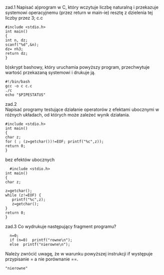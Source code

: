 zad.1
Napisać
  a)program w C, który wczytuje liczbę naturalną i przekazuje systemowi operacyjnemu (przez return w main-ie) resztę z dzielenia tej liczby przez 3;
c.c

    #include <stdio.h>
    int main()
    {
    int n, dz;
    scanf("%d",&n);
    dz= n%3;
    return dz;
    }

  b)skrypt bashowy, który uruchamia powyższy program, przechwytuje wartość przekazaną systemowi i drukuje ją. 

    #!/bin/bash
    gcc -o c c.c
    ./c
    echo "$PIPESTATUS"
    
zad.2    
Napisać programy testujące działanie operatorów z efektami ubocznymi w różnych układach, od których może zależeć wynik działania.

    #include <stdio.h>
    int main()
    {
    char z;
    for ( ; (z=getchar())!=EOF; printf("%c",z));
    return 0;
    }
    
bez efektów ubocznych
    
      #include <stdio.h>
    int main()
    {
    char z;

    z=getchar();
    while (z!=EOF) {
       printf("%c",z);
       z=getchar();
    } 
    return 0;
    }


    
zad.3
Co wydrukuje następujący fragment programu?

      n=0;
      if (n=0)  printf("rowne\n");
      else  printf("nierowne\n");

Należy zwrócić uwagę, że w warunku powyższej instrukcji if występuje przypisanie = a nie porównanie ==.

    "nierowne"
    
    
